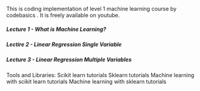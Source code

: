This is coding implementation of level 1  machine learning course by codebasics . It is freely available on youtube.

##### Lecture 1 - What is Machine Learning?
##### Lectire 2 - Linear Regression Single Variable
##### Lecture 3 - Linear Regression Multiple Variables

Tools and Libraries:
Scikit learn tutorials 
Sklearn tutorials 
Machine learning with scikit learn tutorials
Machine learning with sklearn tutorials